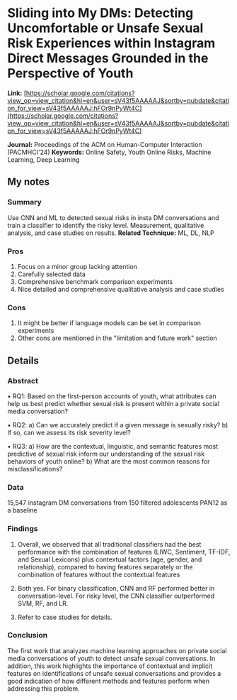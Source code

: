 # Sliding into My DMs: Detecting Uncomfortable or Unsafe Sexual Risk Experiences within Instagram Direct Messages Grounded in the Perspective of Youth 


**Link:** [https://scholar.google.com/citations?view_op=view_citation&hl=en&user=sV43f5AAAAAJ&sortby=pubdate&citation_for_view=sV43f5AAAAAJ:hFOr9nPyWt4C](https://scholar.google.com/citations?view_op=view_citation&hl=en&user=sV43f5AAAAAJ&sortby=pubdate&citation_for_view=sV43f5AAAAAJ:hFOr9nPyWt4C)


**Journal:** Proceedings of the ACM on Human-Computer Interaction (PACMHCI'24)
**Keywords:** Online Safety, Youth Online Risks, Machine Learning, Deep Learning


## My notes
### Summary
Use CNN and ML to detected sexual risks in insta DM conversations and train a classifier to identify the risky level. Measurement, qualitative analysis, and case studies on results.
**Related Technique:** ML, DL, NLP

### Pros
1. Focus on a minor group lacking attention
2. Carefully selected data
3. Comprehensive benchmark comparison experiments
4. Nice detailed and comprehensive qualitative analysis and case studies

### Cons
1. It might be better if language models can be set in comparison experiments
2. Other cons are mentioned in the "limitation and future work" section

## Details
### Abstract
• RQ1: Based on the first-person accounts of youth, what attributes can help us best predict
whether sexual risk is present within a private social media conversation?

• RQ2: a) Can we accurately predict if a given message is sexually risky? b) If so, can we assess
its risk severity level?

• RQ3: a) How are the contextual, linguistic, and semantic features most predictive of sexual risk
inform our understanding of the sexual risk behaviors of youth online? b) What are the most
common reasons for misclassifications?

### Data
15,547 instagram DM conversations from 150 filtered adolescents
PAN12 as a baseline

### Findings
1.  Overall, we observed that all traditional classifiers had the best performance with the combination of features (LIWC, Sentiment, TF-IDF, and Sexual Lexicons) plus contextual factors (age, gender, and relationship), compared to having features separately or the combination of features without the contextual features

2. Both yes. For binary classification, CNN and RF performed better in conversation-level. For risky level, the CNN classifier outperformed SVM, RF, and LR.

3. Refer to case studies for details.




### Conclusion
The first work that analyzes machine learning approaches on private social media conversations of youth to detect unsafe sexual conversations. In addition, this work highlights the importance of contextual and implicit features on identifications of unsafe sexual conversations and provides a good indication of how different methods and features perform when addressing this problem. 
